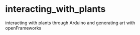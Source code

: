 # interacting_with_plants
interacting with plants through Arduino and generating art with openFrameworks 
